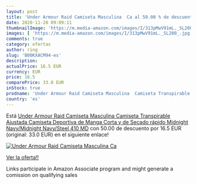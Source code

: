 ```yaml
---
layout: post
title: 'Under Armour Raid Camiseta Masculina  Ca al 50.00 % de descuento'
date: 2020-11-28 09:09:11
thumbnailImage: 'https://m.media-amazon.com/images/I/313pMwV91mL._SL200_.jpg'
images: [ 'https://m.media-amazon.com/images/I/313pMwV91mL._SL200_.jpg' ]
comments: true
category: ofertas
author: ring
slug: 'B00KXACM94-es'
description:
actualPrice: 16.5 EUR
currency: EUR
price: 16.5
comparePrice: 33.0 EUR
inStock: true
prodname: 'Under Armour Raid Camiseta Masculina  Camiseta Transpirable  Ajustada Camiseta Deportiva de Manga Corta y de Secado rápido  Midnight Navy/Midnight Navy/Steel  410   MD'
country: 'es'
---
```


Está [Under Armour Raid Camiseta Masculina  Camiseta Transpirable  Ajustada Camiseta Deportiva de Manga Corta y de Secado rápido  Midnight Navy/Midnight Navy/Steel  410   MD](https://www.amazon.es/dp/B00KXACM94/?tag=tolees-21) con 50.00 de descuento por 16.5 EUR (original: 33.0 EUR) en el siguiente enlace!

[![Under Armour Raid Camiseta Masculina  Ca](https://m.media-amazon.com/images/I/313pMwV91mL._SL200_.jpg)](https://www.amazon.es/dp/B00KXACM94/?tag=tolees-21)

[Ver la oferta!!](https://www.amazon.es/dp/B00KXACM94/?tag=tolees-21)

Links participate in Amazon Associate program and might generate a comission on qualifying sales


